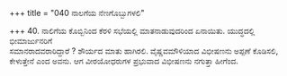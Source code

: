 +++
title = "040 ನಾಲಗೆಯ ನೆಣಗೊಬ್ಬುಗಳಲಿ"

+++
40. ನಾಲಿಗೆಯ ಕೊಬ್ಬಿನಿಂದ ಕೆರಳಿ ಸಭೆಯಲ್ಲಿ ಮಾತನಾಡುವುದರಿಂದ ಏನಾಯಿತು. ಯುದ್ಧದಲ್ಲಿ ಭೀಮಾರ್ಜುನರಿಗೆ   
ಸಮಾನರಾದವರಾರಿದ್ದಾರೆ ? ಶೌರ್ಯದ ಮಾತು ಹಾಗಿರಲಿ. ವೈಷ್ಣವಮೌಳಿಯಾದ ವಿಭೀಷಣನು ಅಪ್ಪಣೆ ಕೊಡಿಸಲಿ, ಕೇಳುತ್ತೇನೆ ಎಂದ ಅವನು. ಆಗ ವೀರಯೋಧರುಗಳ  ಪ್ರಭುವಾದ ವಿಭೀಷಣನು ನಗುತ್ತಾ ಹೀಗೆಂದ.